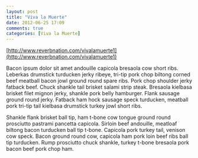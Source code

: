 ```yaml
---
layout: post
title: "Viva la Muerte"
date: 2012-06-25 17:09
comments: true
categories: [Viva la Muerte]
---
```


[http://www.reverbnation.com/vivalamuerte1](http://www.reverbnation.com/vivalamuerte1)

Bacon ipsum dolor sit amet andouille capicola bresaola cow short ribs. Leberkas drumstick turducken jerky ribeye, tri-tip pork chop biltong corned beef meatball bacon jowl ground round spare ribs. Pork chop shoulder jerky fatback beef. Chuck shankle tail brisket salami strip steak. Bresaola kielbasa brisket filet mignon jerky, shankle pork belly hamburger. Flank sausage ground round jerky. Fatback ham hock sausage speck turducken, meatball pork tri-tip tail kielbasa drumstick turkey jowl short ribs.

Shankle flank brisket ball tip, ham t-bone cow tongue ground round prosciutto pastrami pancetta capicola. Sirloin beef andouille, meatloaf biltong bacon turducken ball tip t-bone. Capicola pork turkey tail, venison cow speck. Bacon ground round cow, capicola ham pork loin beef ribs ball tip turducken. Rump prosciutto chuck shankle, turkey t-bone bresaola pork bacon beef pork chop ham.

